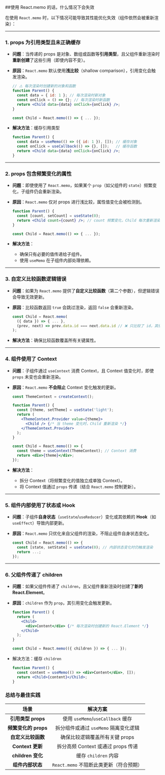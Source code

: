 ##使用 React.memo 的话，什么情况下会失效

在使用 `React.memo` 时，以下情况可能导致其性能优化失效（组件依然会被重新渲染）：

------

### **1. props 为引用类型且未正确缓存**

- **问题**：当传递的 props 是对象、数组或函数等**引用类型**，且父组件重新渲染时**重新创建**了这些引用（即使内容不变）。

- **原因**：`React.memo` 默认使用**浅比较**（shallow comparison），引用变化会触发渲染。

  ```jsx
  // ⚠️ 每次渲染时创建新的对象和函数
  function Parent() {
    const data = { id: 1 }; // 每次渲染时新对象
    const onClick = () => {}; // 每次渲染时新函数
    return <Child data={data} onClick={onClick} />;
  }
  
  const Child = React.memo(() => { ... });
  ```

- **解决方法**：缓存引用类型

  ```jsx
  function Parent() {
    const data = useMemo(() => ({ id: 1 }), []); // 缓存对象
    const onClick = useCallback(() => {}, []);   // 缓存函数
    return <Child data={data} onClick={onClick} />;
  }
  ```

------

### **2. props 包含频繁变化的属性**

- **问题**：即使使用了 `React.memo`，如果某个 `prop`（如父组件的 `state`）频繁变化，子组件仍会重新渲染。

- **原因**：`React.memo` 仅对 props 进行浅比较，属性值变化会被检测到。

  ```jsx
  function Parent() {
    const [count, setCount] = useState(0);
    return <Child count={count} />; // count 频繁变化，Child 每次重新渲染
  }
  
  const Child = React.memo(() => { ... });
  ```

- **解决方法**：

  - 确保只有必要的值传递给子组件。
  - 使用 `useMemo` 在子组件内部处理依赖。

------

### **3. 自定义比较函数逻辑错误**

- **问题**：如果为 `React.memo` 提供了**自定义比较函数**（第二个参数），但逻辑错误会导致无效更新。

- **原因**：比较函数返回 `true` 会跳过渲染，返回 `false` 会重新渲染。

  ```jsx
  const Child = React.memo(
    ({ data }) => { ... },
    (prev, next) => prev.data.id === next.data.id // ❌ 只比较了 id，其他属性变化被忽略
  );
  ```

- **解决方法**：确保比较函数覆盖所有关键属性。

------

### **4. 组件使用了 Context**

- **问题**：子组件通过 `useContext` 消费 Context，且 Context 值变化时，即使 `props` 未变也会重新渲染。

- **原因**：`React.memo` **不会阻止** Context 变化触发的更新。

  ```jsx
  const ThemeContext = createContext();
  
  function Parent() {
    const [theme, setTheme] = useState('light');
    return (
      <ThemeContext.Provider value={theme}>
        <Child /> {/* 当 theme 变化时，Child 重新渲染 */}
      </ThemeContext.Provider>
    );
  }
  
  const Child = React.memo(() => {
    const theme = useContext(ThemeContext); // Context 消费
    return <div>{theme}</div>;
  });
  ```

- **解决方法**：

  - 拆分 Context（将频繁变化的值独立成单独 Context）。
  - 将 Context 值通过 `props` 传递（结合 `React.memo` 控制更新）。

------

### **5. 组件内部使用了状态或 Hook**

- **问题**：子组件**自身状态**（`useState`/`useReducer`）变化或其依赖的 **Hook**（如 `useEffect`）导致内部更新。

- **原因**：`React.memo` 只优化来自父组件的渲染，不阻止组件自身状态变化。

  ```jsx
  const Child = React.memo(() => {
    const [state, setState] = useState(0); // 内部状态变化时仍触发渲染
    return ...;
  });
  ```

------

### **6. 父组件传递了 children**

- **问题**：如果父组件传递了 `children`，且父组件重新渲染时创建了**新的 React.Element**。

- **原因**：`children` 作为 `prop`，其引用变化会触发更新。

  ```jsx
  function Parent() {
    return (
      <Child>
        <div>Content</div> {/* 每次渲染时创建新的 React.Element */}
      </Child>
    );
  }
  
  const Child = React.memo(({ children }) => { ... });
  ```

- 解决方法：缓存 `children`

  ```jsx
  function Parent() {
    const content = useMemo(() => <div>Content</div>, []);
    return <Child>{content}</Child>;
  }
  ```

### **总结与最佳实践**

|         场景         |                解决方案                 |
| :------------------: | :-------------------------------------: |
|  **引用类型 props**  |    使用 `useMemo`/`useCallback` 缓存    |
| **频繁变化的 props** |  拆分组件或通过 `useMemo` 隔离变化逻辑  |
|  **自定义比较函数**  |     确保比较逻辑覆盖所有关键 props      |
|   **Context 更新**   |   拆分高频 Context 或通过 props 传递    |
|  **children 变化**   |          缓存 `children` 内容           |
|   **组件内部状态**   | `React.memo` 不阻断此类更新（符合预期） |